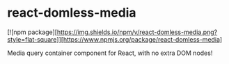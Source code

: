 # react-domless-media

[![npm package][https://img.shields.io/npm/v/react-domless-media.png?style=flat-square]][https://www.npmjs.org/package/react-domless-media]

Media query container component for React, with no extra DOM nodes!
